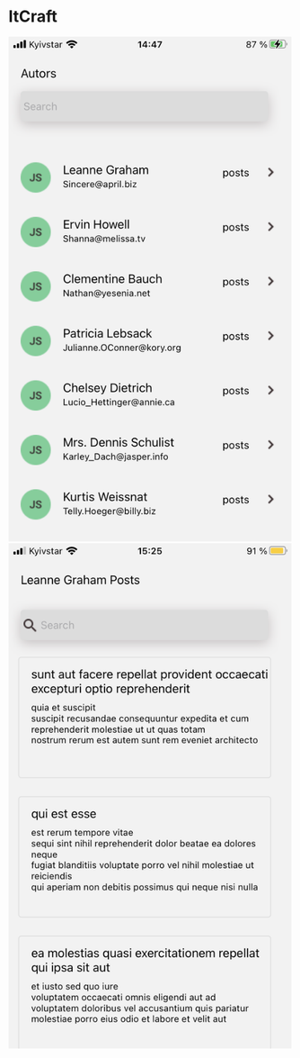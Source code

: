 # ItCraft
![alt png](https://github.com/Sirojjjka/ItCraft/raw/main/src/images/screen1.PNG)
![img alt](https://github.com/Sirojjjka/ItCraft/raw/main/src/images/screen2.png)
